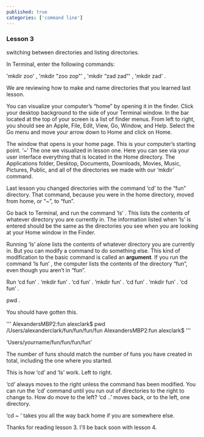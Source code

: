 ```yaml
---
published: true
categories: ['command line']
---
```


### Lesson 3
switching between directories and listing directories. 

In Terminal, enter the following commands:

'mkdir zoo' , 'mkdir "zoo zop"' , 'mkdir “zad zad”' , 'mkdir zad' .

We are reviewing how to make and name directories that you learned last lesson.

You can visualize your computer’s “home” by opening it in the finder. Click your desktop background to the side of your Terminal window. In the bar located at the top of your screen is a list of finder menus. From left to right, you should see an Apple, File, Edit, View, Go, Window, and Help. Select the Go menu and move your arrow down to Home and click on Home.

The window that opens is your home page. This is your computer’s starting point. ‘~’ The one we visualized in lesson one. Here you can see via your user interface everything that is located in the Home directory. The Applications folder, Desktop, Documents, Downloads, Movies, Music, Pictures, Public, and all of the directories we made with our ‘mkdir’ command. 

Last lesson you changed directories with the command ‘cd’ to the “fun” directory. That command, because you were in the home directory, moved from home, or “~”, to “fun”. 

Go back to Terminal, and run the command ‘ls’ . This lists the contents of whatever directory you are currently in. The information listed when ‘ls’ is entered should be the same as the directories you see when you are looking at your Home window in the Finder.

Running ‘ls’ alone lists the contents of whatever directory you are currently in. But you can modify a command to do something else.  This kind of modification to the basic command is called an **argument**. If you run the command ‘ls fun’ , the computer lists the contents of the directory “fun”, even though you aren’t in “fun”.

Run ‘cd fun’ . ‘mkdir fun’ . ‘cd fun’ . ‘mkdir fun’ . ‘cd fun’ . ‘mkdir fun’ . ‘cd fun’ . 

pwd .


You should have gotten this. 

'''
AlexandersMBP2:fun alexclark$ pwd
/Users/alexanderclark/fun/fun/fun/fun
AlexandersMBP2:fun alexclark$
'''

‘Users/yourname/fun/fun/fun/fun’

The number of funs should match the number of funs you have created in total, including the one where you started.

This is how ‘cd’ and ‘ls’ work. Left to right.

‘cd’ always moves to the right unless the command has been modified. You can run the ‘cd’ command until you run out of directories to the right to change to. How do move to the left? ‘cd ..’ moves back, or to the left, one directory. 

‘cd ~ ‘ takes you all the way back home if you are somewhere else.

Thanks for reading lesson 3. I'll be back soon with lesson 4. 



